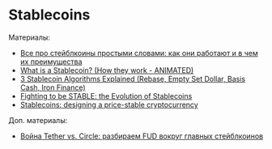# Stablecoins

Материалы:

* [Все про стейблкоины простыми словами: как они работают и в чем их преимущества](https://incrypted.com/stablecoin-chto-eto-takoe/)
* [What is a Stablecoin? (How they work - ANIMATED)](https://www.youtube.com/watch?v=pGzfexGmuVw)
* [3 Stablecoin Algorithms Explained (Rebase, Empty Set Dollar, Basis Cash, Iron Finance)](https://www.youtube.com/watch?v=S7-rfvpEpJs)
* [Fighting to be STABLE: the Evolution of Stablecoins](https://medium.com/dragonfly-research/fighting-to-be-stable-the-evolution-of-stablecoins-aca81fb432f9)
* [Stablecoins: designing a price-stable cryptocurrency](https://haseebq.com/stablecoins-designing-a-price-stable-cryptocurrency/)

Доп. материалы:

* [Война Tether vs. Circle: разбираем FUD вокруг главных стейблкоинов](https://incrypted.com/tether-vs-circle-war/)
